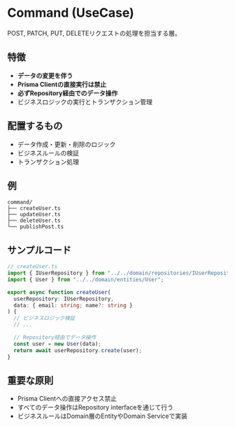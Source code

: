 # Command (UseCase)

POST, PATCH, PUT, DELETEリクエストの処理を担当する層。

## 特徴

- **データの変更を伴う**
- **Prisma Clientの直接実行は禁止**
- **必ずRepository経由でのデータ操作**
- ビジネスロジックの実行とトランザクション管理

## 配置するもの

- データ作成・更新・削除のロジック
- ビジネスルールの検証
- トランザクション処理

## 例

```
command/
├── createUser.ts
├── updateUser.ts
├── deleteUser.ts
└── publishPost.ts
```

## サンプルコード

```typescript
// createUser.ts
import { IUserRepository } from "../../domain/repositories/IUserRepository";
import { User } from "../../domain/entities/User";

export async function createUser(
  userRepository: IUserRepository,
  data: { email: string; name?: string }
) {
  // ビジネスロジック検証
  // ...

  // Repository経由でデータ操作
  const user = new User(data);
  return await userRepository.create(user);
}
```

## 重要な原則

- Prisma Clientへの直接アクセス禁止
- すべてのデータ操作はRepository interfaceを通じて行う
- ビジネスルールはDomain層のEntityやDomain Serviceで実装
